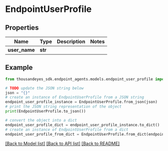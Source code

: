 # EndpointUserProfile


## Properties

Name | Type | Description | Notes
------------ | ------------- | ------------- | -------------
**user_name** | **str** |  | 

## Example

```python
from thousandeyes_sdk.endpoint_agents.models.endpoint_user_profile import EndpointUserProfile

# TODO update the JSON string below
json = "{}"
# create an instance of EndpointUserProfile from a JSON string
endpoint_user_profile_instance = EndpointUserProfile.from_json(json)
# print the JSON string representation of the object
print(EndpointUserProfile.to_json())

# convert the object into a dict
endpoint_user_profile_dict = endpoint_user_profile_instance.to_dict()
# create an instance of EndpointUserProfile from a dict
endpoint_user_profile_from_dict = EndpointUserProfile.from_dict(endpoint_user_profile_dict)
```
[[Back to Model list]](../README.md#documentation-for-models) [[Back to API list]](../README.md#documentation-for-api-endpoints) [[Back to README]](../README.md)


